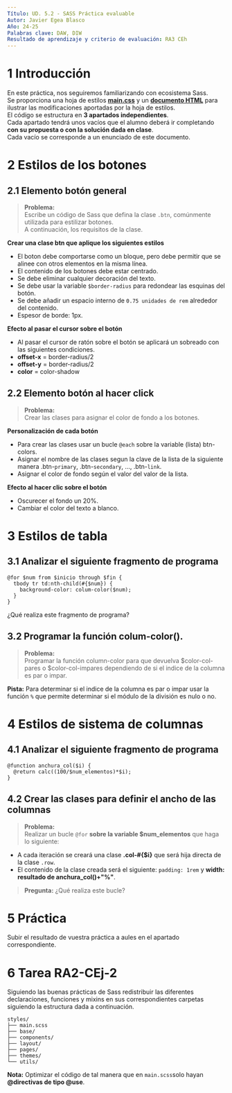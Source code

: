 ```yaml
---
Título: UD. 5.2 - SASS Práctica evaluable 
Autor: Javier Egea Blasco
Año: 24-25
Palabras clave: DAW, DIW
Resultado de aprendizaje y criterio de evaluación: RA3 CEh 
---
```



# 1 Introducción
En este práctica, nos seguiremos familiarizando con ecosistema Sass.  
Se proporciona una hoja de estilos <a href="https://github.com/javieregeablasco/DAW/blob/main/DIW/UT.%205%20-%20SASS/Pr%C3%A1ctica/main.scss">**main.css**</a> y un <a href="https://github.com/javieregeablasco/DAW/blob/main/DIW/UT.%205%20-%20SASS/Pr%C3%A1ctica/index.html">**documento HTML**</a> para ilustrar las modificaciones aportadas por la hoja de estilos.  
El código se estructura en **3 apartados independientes**.  
Cada apartado tendrá unos vacíos que el alumno deberá ir completando **con su propuesta o con la solución dada en clase**.  
Cada vacío se corresponde a un enunciado de este documento.  

# 2 Estilos de los botones 
## 2.1 Elemento botón general
>**Problema:**  
Escribe un código de Sass que defina la clase `.btn`, comúnmente utilizada para estilizar botones.  
A continuación, los requisitos de la clase.

**Crear una clase btn que aplique los siguientes estilos**
- El boton debe comportarse como un bloque, pero debe permitir que se alinee con otros elementos en la misma línea.
- El contenido de los botones debe estar centrado.
- Se debe eliminar cualquier decoración del texto.
- Se debe usar la variable `$border-radius` para redondear las esquinas del botón.
- Se debe añadir un espacio interno de `0.75 unidades de rem` alrededor del contenido.
- Espesor de borde: 1px.

**Efecto al pasar el cursor sobre el botón**  
- Al pasar el cursor de ratón sobre el botón se aplicará un sobreado con las siguientes condiciones.
- **offset-x** = border-radius/2
- **offset-y** = border-radius/2
- **color** = color-shadow

## 2.2 Elemento botón al hacer click
>**Problema:**  
Crear las clases para asignar el color de fondo a los botones.  

**Personalización de cada botón**
- Para crear las clases usar un bucle `@each` sobre la variable (lista) btn-colors.
- Asignar el nombre de las clases segun la clave de la lista de la siguiente manera .btn-`primary`, .btn-`secondary`, ..., .btn-`link`.
- Asignar el color de fondo según el valor del valor de la lista.  

**Efecto al hacer clic sobre el botón**   
- Oscurecer el fondo un 20%.
- Cambiar el color del texto a blanco.

# 3 Estilos de tabla
## 3.1 Analizar el siguiente fragmento de programa
```
@for $num from $inicio through $fin {
  tbody tr td:nth-child(#{$num}) {
    background-color: colum-color($num);
  }
}
```
¿Qué realiza este fragmento de programa?
## 3.2 Programar la función colum-color().
>**Problema:**  
Programar la función column-color para que devuelva $color-col-pares o  $color-col-impares dependiendo de si el indice de la columna es par o impar.  

**Pista:** Para determinar si el indice de la columna es par o impar usar la función `%` que permite determinar si el módulo de la división es nulo o no.

# 4 Estilos de sistema de columnas 
## 4.1 Analizar el siguiente fragmento de programa
```
@function anchura_col($i) {
  @return calc((100/$num_elementos)*$i); 
}
```

## 4.2 Crear las clases para definir el ancho de las columnas
>**Problema:**  
Realizar un bucle `@for` **sobre la variable $num_elementos** que haga lo siguiente:  
 - A cada iteración se creará una clase **.col-#{$i}** que será hija directa de la clase `.row`.  
 - El contenido de la clase creada será el siguiente: `padding: 1rem` y **width: resultado de anchura_col()+"%"**.
   
>**Pregunta:** ¿Qué realiza este bucle?  

# 5 Práctica
Subir el resultado de vuestra práctica a aules en el apartado correspondiente.

# 6 Tarea RA2-CEj-2
Siguiendo las buenas prácticas de Sass redistribuir las diferentes declaraciones, funciones y mixins en sus correspondientes carpetas siguiendo la estructura dada a continuación. 
```
styles/  
├── main.scss
├── base/  
├── components/  
├── layout/  
├── pages/  
├── themes/  
└── utils/  
```
**Nota:** Optimizar el código de tal manera que en `main.scss`solo hayan **@directivas de tipo @use**.
